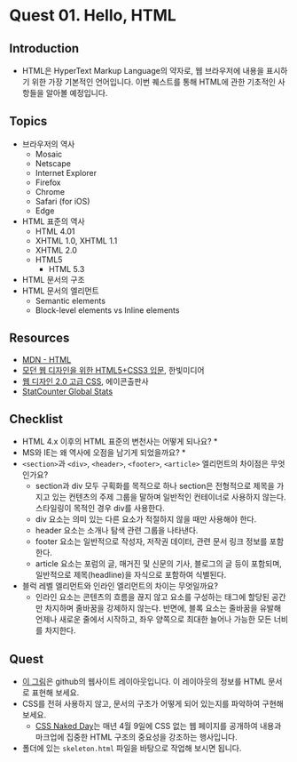 # Quest 01. Hello, HTML


## Introduction
* HTML은 HyperText Markup Language의 약자로, 웹 브라우저에 내용을 표시하기 위한 가장 기본적인 언어입니다. 이번 퀘스트를 통해 HTML에 관한 기초적인 사항들을 알아볼 예정입니다.

## Topics
* 브라우저의 역사
  * Mosaic
  * Netscape
  * Internet Explorer
  * Firefox
  * Chrome
  * Safari (for iOS)
  * Edge
* HTML 표준의 역사
  * HTML 4.01
  * XHTML 1.0, XHTML 1.1
  * XHTML 2.0
  * HTML5
    * HTML 5.3
* HTML 문서의 구조
* HTML 문서의 엘리먼트
  * Semantic elements
  * Block-level elements vs Inline elements

## Resources
* [MDN - HTML](https://developer.mozilla.org/ko/docs/Web/HTML)
* [모던 웹 디자인을 위한 HTML5+CSS3 입문](http://www.yes24.com/24/Goods/15683538?Acode=101), 한빛미디어
* [웹 디자인 2.0 고급 CSS](http://www.yes24.com/24/Goods/2808075?Acode=101), 에이콘출판사
* [StatCounter Global Stats](http://gs.statcounter.com/)

## Checklist
* HTML 4.x 이후의 HTML 표준의 변천사는 어떻게 되나요?
  *
* MS와 IE는 왜 역사에 오점을 남기게 되었을까요?
  *
* `<section>`과 `<div>`, `<header>`, `<footer>`, `<article>` 엘리먼트의 차이점은 무엇인가요?
  * section과 div 모두 구획화를 목적으로 하나 section은 전형적으로 제목을 가지고 있는 컨텐츠의 주제 그룹을 말하며 일반적인 컨테이너로 사용하지 않는다. 스타일링이 목적인 경우 div를 사용한다.
  * div 요소는 의미 있는 다른 요소가 적절하지 않을 때만 사용해야 한다.
  * header 요소는 소개나 탐색 관련 그룹을 나타낸다.
  * footer 요소는 일반적으로 작성자, 저작권 데이터, 관련 문서 링크 정보를 포함한다.
  * article 요소는 포럼의 글, 매거진 및 신문의 기사, 블로그의 글 등이 포함되며, 일반적으로 제목(headline)을 자식으로 포함하여 식별된다.
* 블럭 레벨 엘리먼트와 인라인 엘리먼트의 차이는 무엇일까요?
  * 인라인 요소는 콘텐츠의 흐름을 끊지 않고 요소를 구성하는 태그에 할당된 공간만 차지하며 줄바꿈을 강제하지 않는다. 반면에, 블록 요소는 줄바꿈을 유발해 언제나 새로운 줄에서 시작하고, 좌우 양쪽으로 최대한 늘어나 가능한 모든 너비를 차지한다.

## Quest
* [이 그림](github.png)은 github의 웹사이트 레이아웃입니다. 이 레이아웃의 정보를 HTML 문서로 표현해 보세요.
* CSS를 전혀 사용하지 않고, 문서의 구조가 어떻게 되어 있는지를 파악하여 구현해 보세요.
  * [CSS Naked Day](http://meiert.com/en/blog/20150319/css-naked-day/)는 매년 4월 9일에 CSS 없는 웹 페이지를 공개하여 내용과 마크업에 집중한 HTML 구조의 중요성을 강조하는 행사입니다.
* 폴더에 있는 `skeleton.html` 파일을 바탕으로 작업해 보시면 됩니다.
